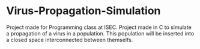 # Virus-Propagation-Simulation
Project made for Programming class at ISEC. Project made in C to simulate a propagation of a virus in a population. This population will be inserted into a closed space interconnected between themselfs.
